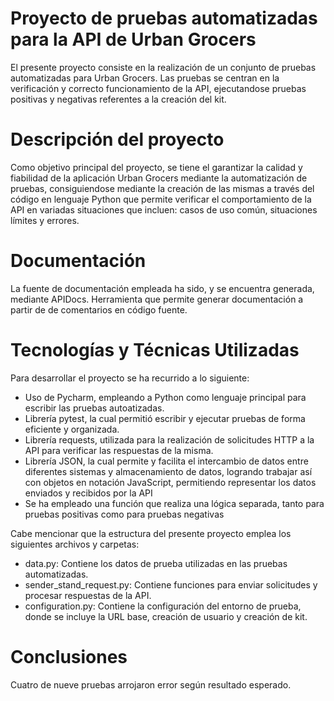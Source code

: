 # Proyecto de pruebas automatizadas para la API de Urban Grocers 

El presente proyecto consiste en la realización de un conjunto de pruebas automatizadas para Urban Grocers.
Las pruebas se centran en la verificación y correcto funcionamiento de la API, ejecutandose pruebas positivas y negativas
referentes a la creación del kit.

# Descripción del proyecto
Como objetivo principal del proyecto, se tiene el garantizar la calidad y fiabilidad de la aplicación Urban Grocers mediante la automatización
de pruebas, consiguiendose mediante la creación de las mismas a través del código en lenguaje Python que permite verificar el comportamiento
de la API en variadas situaciones que incluen: casos de uso común, situaciones límites y errores.

# Documentación

La fuente de documentación empleada ha sido, y se encuentra generada, mediante APIDocs. Herramienta que permite generar documentación
a partir de de comentarios en código fuente.

# Tecnologías y Técnicas Utilizadas

Para desarrollar el proyecto se ha recurrido a lo siguiente:
- Uso de Pycharm, empleando a Python como lenguaje principal para escribir las pruebas autoatizadas.
- Librería pytest, la cual permitió escribir y ejecutar pruebas de forma eficiente y organizada.
- Librería requests, utilizada para la realización de solicitudes HTTP a la API para verificar las respuestas de la misma.
- Librería JSON, la cual permite y facilita el intercambio de datos entre diferentes sistemas y almacenamiento
de datos, logrando trabajar así con objetos en notación JavaScript, permitiendo representar los datos enviados y recibidos por la API
- Se ha empleado una función que realiza una lógica separada, tanto para pruebas positivas como para pruebas negativas

Cabe mencionar que la estructura del presente proyecto emplea los siguientes archivos y carpetas:
- data.py: Contiene los datos de prueba utilizadas en las pruebas automatizadas.
- sender_stand_request.py: Contiene funciones para enviar solicitudes y procesar respuestas de la API.
- configuration.py: Contiene la configuración del entorno de prueba, donde se incluye la URL base, creación de usuario y creación de kit.

# Conclusiones
Cuatro de nueve pruebas arrojaron error según resultado esperado. 